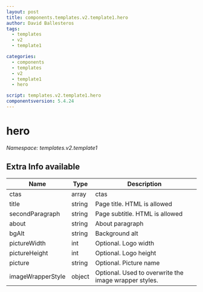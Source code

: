 ```yaml
---
layout: post
title: components.templates.v2.template1.hero
author: David Ballesteros
tags:
  - templates
  - v2
  - template1

categories:
  - components
  - templates
  - v2
  - template1
  - hero

script: templates.v2.template1.hero
componentsversion: 5.4.24
---
```

# hero

*Namespace: templates.v2.template1*

## Extra Info available

| Name | Type | Description |
| --- | --- | --- |
| ctas | array | ctas |
| title | string | Page title. HTML is allowed |
| secondParagraph | string | Page subtitle. HTML is allowed |
| about | string | About paragraph |
| bgAlt | string | Background alt |
| pictureWidth | int | Optional. Logo width |
| pictureHeight | int | Optional. Logo height |
| picture | string | Optional. Picture name |
| imageWrapperStyle | object | Optional. Used to overwrite the image wrapper styles. |
